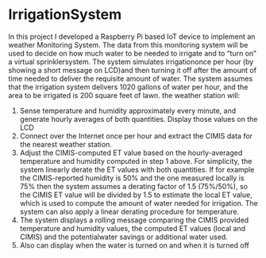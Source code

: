 # IrrigationSystem
In this project I developed a Raspberry Pi based IoT device to implement an weather Monitoring System.  The data from this monitoring system will be used to decide on how much water to be needed to irrigate and to “turn on” a virtual sprinklersystem. The system simulates irrigationonce per hour (by showing a short message  on  LCD)and then turning  it  off  after  the  amount  of  time needed to deliver the requisite  amount  of water.  The system assumes  that  the  irrigation  system  delivers  1020  gallons  of water per hour, and the area to be irrigated is 200 square feet of lawn.
the weather station will:
1. Sense  temperature  and  humidity  approximately  every  minute,  and  generate  hourly averages of both quantities. Display those values on the LCD
2. Connect  over  the  Internet  once  per  hour  and  extract  the  CIMIS  data  for  the nearest weather station. 
3. Adjust  the  CIMIS-computed  ET  value  based  on  the  hourly-averaged  temperature  and humidity computed in step 1 above. For simplicity, the system linearly derate the ET values with  both  quantities.  If  for  example  the  CIMIS-reported  humidity  is  50%  and  the  one measured locally is 75% then the system assumes a derating factor of 1.5 (75%/50%), so the CIMIS ET value will be divided by 1.5 to estimate the local ET value, which is used to compute the amount of water needed for irrigation. The system can also apply a linear derating procedure for temperature. 
4. The system displays  a  rolling  message  comparing  the  CIMIS  provided  temperature  and humidity values, the computed ET values (local and CIMIS) and the potentialwater savings or additional water used. 
5. Also can display when the water is turned on and when it is turned off
